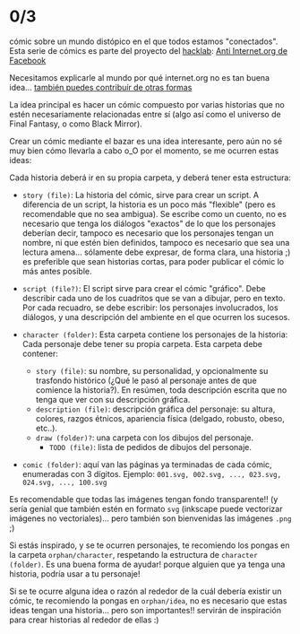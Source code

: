 # 0/3
cómic sobre un mundo distópico en el que todos estamos "conectados". Esta serie de cómics es parte del proyecto del [hacklab](http://wiki.hacklab.org.bo/): [Anti Internet.org de Facebook](http://wiki.hacklab.org.bo/index.php?title=Anti_Internet.org_de_Facebook#C.C3.B3mics)

Necesitamos explicarle al mundo por qué internet.org no es tan buena idea... [también puedes contribuír de otras formas](http://wiki.hacklab.org.bo/index.php?title=Anti_Internet.org_de_Facebook)

La idea principal es hacer un cómic compuesto por varias historias que no estén necesariamente relacionadas entre sí (algo así como el universo de Final Fantasy, o como Black Mirror).

Crear un cómic mediante el bazar es una idea interesante, pero aún no sé muy bien cómo llevarla a cabo o_O por el momento, se me ocurren estas ideas:

Cada historia deberá ir en su propia carpeta, y deberá tener esta estructura:
- `story (file)`: La historia del cómic, sirve para crear un script. A diferencia de un script, la historia es un poco más "flexible" (pero es recomendable que no sea ambigua). Se escribe como un cuento, no es necesario que tenga los diálogos "exactos" de lo que los personajes deberían decir, tampoco es necesario que los personajes tengan un nombre, ni que estén bien definidos, tampoco es necesario que sea una lectura amena... sólamente debe expresar, de forma clara, una historia ;) es preferible que sean historias cortas, para poder publicar el cómic lo más antes posible.

- `script (file?)`: El script sirve para crear el cómic "gráfico". Debe describir cada uno de los cuadritos que se van a dibujar, pero en texto. Por cada recuadro, se debe escribir: los personajes involucrados, los diálogos, y una descripción del ambiente en el que ocurren los sucesos.

- `character (folder)`: Esta carpeta contiene los personajes de la historia: Cada personaje debe tener su propia carpeta. Esta carpeta debe contener:
  - `story (file)`: su nombre, su personalidad, y opcionalmente su trasfondo histórico (¿Qué le pasó al personaje antes de que comience la historia?). En resúmen, toda descripción escrita que no tenga que ver con su descripción gráfica.
  - `description (file)`: descripción gráfica del personaje: su altura, colores, razgos étnicos, apariencia física (delgado, robusto, obeso, etc..).
  - `draw (folder)?`: una carpeta con los dibujos del personaje.
    - `TODO (file)`: lista de pedidos de dibujos del personaje.

- `comic (folder)`: aquí van las páginas ya terminadas de cada cómic, enumeradas con 3 dígitos. Ejemplo: `001.svg, 002.svg, ..., 023.svg, 024.svg, ..., 100.svg`

Es recomendable que todas las imágenes tengan fondo transparente!! (y sería genial que también estén en formato `svg` (inkscape puede vectorizar imágenes no vectoriales)... pero también son bienvenidas las imágenes `.png` ;)

Si estás inspirado, y se te ocurren personajes, te recomiendo los pongas en la carpeta `orphan/character`, respetando la estructura de `character (folder)`. Es una buena forma de ayudar! porque alguien que ya tenga una historia, podría usar a tu personaje!

Si se te ocurre alguna idea o razón al rededor de la cuál debería existir un cómic, te recomiendo la pongas en `orphan/idea`, no es necesario que estas ideas tengan una historia... pero son importantes!! servirán de inspiración para crear historias al rededor de ellas :)
